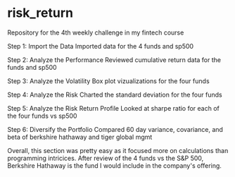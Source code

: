 # risk_return
Repository for the 4th weekly challenge in my fintech course

Step 1: Import the Data
  Imported data for the 4 funds and sp500
  
Step 2: Analyze the Performance
  Reviewed cumulative return data for the funds and sp500
  
Step 3: Analyze the Volatility
  Box plot vizualizations for the four funds
  
Step 4: Analyze the Risk
  Charted the standard deviation for the four funds
  
Step 5: Analyze the Risk Return Profile
  Looked at sharpe ratio for each of the four funds vs sp500

Step 6: Diversify the Portfolio
  Compared 60 day variance, covariance, and beta of berkshire hathaway and tiger global mgmt

Overall, this section was pretty easy as it focused more on calculations than programming intricices.  After review of the 4 funds vs the S&P 500, Berkshire Hathaway is the fund I would include in the company's offering.
